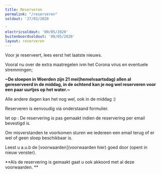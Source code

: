 ```yaml
---
title: Reserveren
permalink: "/reserveren"
soldout: '27/03/2020

'
electricsoldout: '09/05/2020'
buitenboordsoldout: '08/05/2020'
layout: reserveren
---
```


Voor je reserveert, lees eerst het laatste nieuws.

Vooral nu over de extra maatregelen ivm het Corona virus en eventuele stremmingen;


**~De sloepen in Woerden zijn 21 mei(hemelvaartsdag) allen al gereserveerd in de middag, in de ochtend kan je nog wel reserveren voor een paar uurtjes op het water.~**

Alle andere dagen kan het nog wel, ook in de middag :)
 
Reserveren is eenvoudig via onderstaand formulier.

let op : De reservering is pas gemaakt indien de reservering per email bevestigd is.

Om misverstanden te voorkomen sturen we iedereen een email terug of er wel of geen sloep beschikbaar is.

Leest u a.u.b de [voorwaarden](voorwaarden hier) goed door (opent in nieuw venster).

**Als de reservering is gemaakt gaat u ook akkoord met al deze voorwaarden.
**
 

